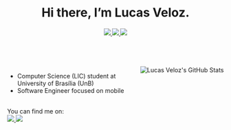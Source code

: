 <h1 align="center"> Hi there, I’m Lucas Veloz. </h1>

<h4 align="center">
  <a href="https://www.linkedin.com/in/LucasVeloz" target="_blank" style="background-color:none">
    <img src="https://img.shields.io/badge/Stack-ReactNative-informational?style=flat&logo=react&logoColor=white&color=ff0066" />
  </a> 
  <a href="https://www.linkedin.com/in/LucasVeloz" target="_blank">
    <img src="https://img.shields.io/badge/Stack-React.JS-informational?style=flat&logo=react&logoColor=white&color=ff0066" />
  </a> 
  <a href="https://www.linkedin.com/in/LucasVeloz" target="_blank">
    <img src="https://img.shields.io/badge/Stack-NodeJS-informational?style=flat&logo=ts-node&logoColor=white&color=ff0066" />
  </a>  
</h4>

<br />
<br />
<br />
<img align="right" src="https://github-readme-stats.vercel.app/api?username=LucasVeloz&show_icons=true&line_height=27&count_private=true&title_color=ffffff&text_color=c9cacc&icon_color=f9f9f9&bg_color=1d1f21" alt="Lucas Veloz's GitHub Stats" />


- Computer Science (LIC) student at University of Brasília (UnB)
- Software Engineer focused on mobile


<br />
You can find me on: 
<br />
<div> 
  <a href="https://www.instagram.com/lucasveloz.dev/" target="_blank">
    <img src="https://img.shields.io/badge/-Instagram-ff0066?style=for-the-badge&logo=instagram&logoColor=white" />
  </a>
  <a href="https://www.linkedin.com/in/LucasVeloz" target="_blank">
    <img src="https://img.shields.io/badge/-LinkedIn-ff0066?style=for-the-badge&logo=linkedin&logoColor=white" />
  </a> 
</div>

